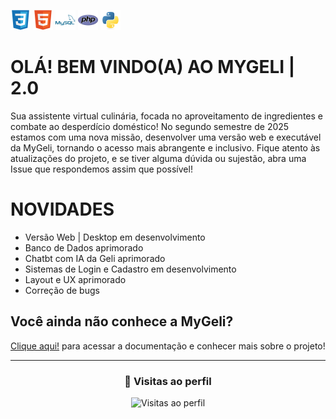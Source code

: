<code><img height="32" src="https://github.com/devicons/devicon/blob/master/icons/css3/css3-original.svg" alt="CSS3"/></code>
<code><img height="32" src="https://github.com/devicons/devicon/blob/master/icons/html5/html5-original.svg" alt="HTML5"/></code>
<code><img height="32" src="https://github.com/devicons/devicon/blob/master/icons/mysql/mysql-plain-wordmark.svg" alt="MySQL"/></code>
<code><img height="32" src="https://github.com/devicons/devicon/blob/master/icons/php/php-original.svg" alt="PHP"/></code>
<code><img height="32" src="https://github.com/devicons/devicon/blob/master/icons/python/python-original.svg" alt="Python"/></code>

# OLÁ! BEM VINDO(A) AO MYGELI | 2.0

Sua assistente virtual culinária, focada no aproveitamento de ingredientes e combate ao desperdício doméstico!
No segundo semestre de 2025 estamos com uma nova missão, desenvolver uma versão web e executável da MyGeli, tornando o acesso mais abrangente e inclusivo. Fique atento às atualizações do projeto, e se tiver alguma dúvida ou sujestão, abra uma Issue que respondemos assim que possível!

# NOVIDADES

- Versão Web | Desktop em desenvolvimento
- Banco de Dados aprimorado
- Chatbt com IA da Geli aprimorado
- Sistemas de Login e Cadastro em desenvolvimento
- Layout e UX aprimorado
- Correção de bugs

## Você ainda não conhece a MyGeli?

[Clique aqui!](https://linktr.ee/mygeli) para acessar a documentação e conhecer mais sobre o projeto!

---

<div align="center">
  <h3><b>📍 Visitas ao perfil</b></h3>
</div>

<p align="center">
  <img src="https://komarev.com/ghpvc/?username=FoodYze&color=blue" alt="Visitas ao perfil" />
</p>

